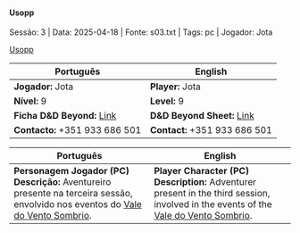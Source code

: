 #### Usopp

Sessão: 3 | Data: 2025-04-18 | Fonte: s03.txt | Tags: pc | Jogador: Jota

[Usopp](usopp.png)

| Português | English |
|-----------|---------|
| **Jogador:** Jota | **Player:** Jota |
| **Nível:** 9 | **Level:** 9 |
| **Ficha D&D Beyond:** [Link](https://www.dndbeyond.com/characters/139380083) | **D&D Beyond Sheet:** [Link](https://www.dndbeyond.com/characters/139380083) |
| **Contacto:** +351 933 686 501 | **Contact:** +351 933 686 501 |

| Português | English |
|-----------|---------|
| **Personagem Jogador (PC)**<br>**Descrição:** Aventureiro presente na terceira sessão, envolvido nos eventos do [Vale do Vento Sombrio](vale_do_vento_sombrio.md). | **Player Character (PC)**<br>**Description:** Adventurer present in the third session, involved in the events of the [Vale do Vento Sombrio](vale_do_vento_sombrio.md). |
